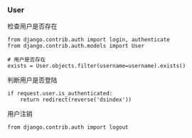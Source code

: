 ### User

检查用户是否存在
```
from django.contrib.auth import login, authenticate
from django.contrib.auth.models import User

# 用户是否存在
exists = User.objects.filter(username=username).exists()

```

判断用户是否登陆
```
if request.user.is_authenticated:
    return redirect(reverse('dsindex'))
```

用户注销
```
from django.contrib.auth import logout

```
